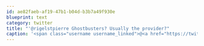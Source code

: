 ```yaml
---
id: ae82faeb-af19-47b1-b04d-b3b7a49f930e
blueprint: text
category: twitter
title: "'@rigelstpierre Ghostbusters? Usually the provider?"
caption: '<span class="username username_linked">@<a href="https://twitter.com/rigelstpierre" title="Rigel St. Pierre">rigelstpierre</a></span> Ghostbusters? Usually the provider?'
---
```

